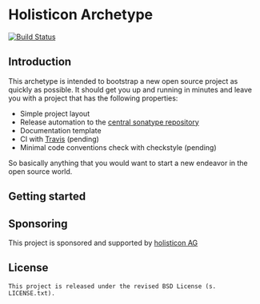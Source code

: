 # Holisticon Archetype
[![Build Status](https://secure.travis-ci.org/holisticon/java-library-archetype.png)](https://travis-ci.org/holisticon/java-library-archetype)
## Introduction
This archetype is intended to bootstrap a new open source project as quickly as possible.
It should get you up and running in minutes and leave you with a project that has the following properties:

*  Simple project layout
*  Release automation to the [central sonatype repository](https://oss.sonatype.org/)
*  Documentation template
*  CI with [Travis](https://travis-ci.org/) (pending)
*  Minimal code conventions check with checkstyle (pending)

So basically anything that you would want to start a new endeavor in the open source world.

## Getting started



## Sponsoring
This project is sponsored and supported by [holisticon AG](http://holisticon.de/cms/About/Startseite)

## License
    This project is released under the revised BSD License (s. LICENSE.txt).











